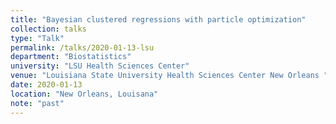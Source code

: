 ```yaml
---
title: "Bayesian clustered regressions with particle optimization"
collection: talks
type: "Talk"
permalink: /talks/2020-01-13-lsu
department: "Biostatistics"
university: "LSU Health Sciences Center"
venue: "Louisiana State University Health Sciences Center New Orleans "
date: 2020-01-13
location: "New Orleans, Louisana"
note: "past"
---
```

